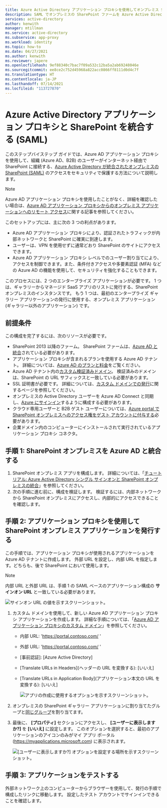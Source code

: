 ```yaml
---
title: Azure Active Directory アプリケーション プロキシを使用してオンプレミス SharePoint ファームを発行する
description: SAML でオンプレミスの SharePoint ファームを Azure Active Directory アプリケーション プロキシと統合する方法の基礎について説明します。
services: active-directory
author: kenwith
manager: mtillman
ms.service: active-directory
ms.subservice: app-proxy
ms.workload: identity
ms.topic: how-to
ms.date: 04/27/2021
ms.author: kenwith
ms.reviewer: japere
ms.openlocfilehash: 9ef88340c7bac7f09a532c12ba5a2ab69248046e
ms.sourcegitcommit: ee8ce2c752d45968a822acc0866ff8111d0d4c7f
ms.translationtype: HT
ms.contentlocale: ja-JP
ms.lasthandoff: 07/14/2021
ms.locfileid: "113727870"
---
```

# <a name="integrate-azure-active-directory-application-proxy-with-sharepoint-saml"></a>Azure Active Directory アプリケーション プロキシと SharePoint を統合する (SAML)

このステップバイステップ ガイドでは、Azure AD アプリケーション プロキシを使用して、組織 (Azure AD、B2B) のユーザーがインターネット経由で SharePoint に接続する、[Azure Active Directory が統合されたオンプレミスの SharePoint (SAML)](../saas-apps/sharepoint-on-premises-tutorial.md) のアクセスをセキュリティで保護する方法について説明します。

> [!NOTE]
> Azure AD アプリケーション プロキシを使用したことがなく、詳細を確認したい場合は、[Azure AD アプリケーション プロキシからのオンプレミス アプリケーションへのリモート アクセス](./application-proxy.md)に関する記事を参照してください。

このセットアップには、主に次の 3 つの利点があります。

- Azure AD アプリケーション プロキシにより、認証されたトラフィックが内部ネットワークと SharePoint に確実に到達します。
- ユーザーは、VPN を使用せずに通常どおり SharePoint のサイトにアクセスできます。
- Azure AD アプリケーション プロキシ レベルでのユーザー割り当てにより、アクセスを制御できます。また、条件付きアクセスや多要素認証 (MFA) などの Azure AD の機能を使用して、セキュリティを強化することもできます。

このプロセスには、2 つのエンタープライズ アプリケーションが必要です。 1 つは、ギャラリーからマネージド SaaS アプリのリストに発行する、SharePoint オンプレミスのインスタンスです。 もう 1 つは、最初のエンタープライズ ギャラリー アプリケーションの発行に使用する、オンプレミス アプリケーション (ギャラリー以外のアプリケーション) です。

## <a name="prerequisites"></a>前提条件

この構成を完了するには、次のリソースが必要です。
 - SharePoint 2013 以降のファーム。 SharePoint ファームは、[Azure AD と統合](../saas-apps/sharepoint-on-premises-tutorial.md)されている必要があります。
 - アプリケーション プロキシが含まれるプランを使用する Azure AD テナント。 詳細については、[Azure AD のプランと料金](https://www.microsoft.com/security/business/identity-access-management/azure-ad-pricing)をご覧ください。
 - Azure AD テナント内の[カスタム検証済みドメイン](../fundamentals/add-custom-domain.md)。 検証済みのドメインは、SharePoint の URL サフィックスと一致している必要があります。
 - SSL 証明書が必要です。 詳細については、[カスタム ドメインでの発行](./application-proxy-configure-custom-domain.md)に関するページを参照してください。
 - オンプレミスの Active Directory ユーザーを Azure AD Connect と同期し、[Azure にサインイン](../hybrid/plan-connect-user-signin.md)するように構成する必要があります。 
 - クラウド専用ユーザーと B2B ゲスト ユーザーについては、[Azure portal で SharePoint オンプレミスへのアクセス権をゲスト アカウントに付与する](../saas-apps/sharepoint-on-premises-tutorial.md#manage-guest-users-access)必要があります。
 - 企業ドメイン内のコンピューターにインストールされて実行されているアプリケーション プロキシ コネクタ。


## <a name="step-1-integrate-sharepoint-on-premises-with-azure-ad"></a>手順 1: SharePoint オンプレミスを Azure AD と統合する

1. SharePoint オンプレミス アプリを構成します。 詳細については、「[チュートリアル: Azure Active Directory シングル サインオンと SharePoint オンプレミスの統合](../saas-apps/sharepoint-on-premises-tutorial.md)」を参照してください。
2. 次の手順に進む前に、構成を検証します。 検証するには、内部ネットワークから SharePoint オンプレミスにアクセスし、内部的にアクセスできることを確認します。


## <a name="step-2-publish-the-sharepoint-on-premises-application-with-application-proxy"></a>手順 2: アプリケーション プロキシを使用して SharePoint オンプレミス アプリケーションを発行する

この手順では、アプリケーション プロキシが使用されるアプリケーションを Azure AD テナントに作成します。 外部 URL を設定し、内部 URL を指定します。どちらも、後で SharePoint において使用します。

> [!NOTE]
> 内部 URL と外部 URL は、手順 1 の SAML ベースのアプリケーション構成の **サインオン URL** と一致している必要があります。

   ![サインオン URL の値を示すスクリーンショット。](./media/application-proxy-integrate-with-sharepoint-server/sso-url-saml.png)


 1. カスタム ドメインを使用して、新しい Azure AD アプリケーション プロキシ アプリケーションを作成します。 詳細な手順については、「[Azure AD アプリケーション プロキシのカスタム ドメイン](./application-proxy-configure-custom-domain.md)」を参照してください。

    - 内部 URL: 'https://portal.contoso.com/ '
    - 外部 URL: 'https://portal.contoso.com/ '
    - [事前認証]: [Azure Active Directory]
    - [Translate URLs in Headers]\(ヘッダーの URL を変換する\): [いいえ]
    - [Translate URLs in Application Body]\(アプリケーション本文の URL を変換する\): [いいえ]

        ![アプリの作成に使用するオプションを示すスクリーンショット。](./media/application-proxy-integrate-with-sharepoint-server/create-application-azure-active-directory.png)

2. オンプレミスの SharePoint ギャラリー アプリケーションに割り当てたグループと[同じグループ](../saas-apps/sharepoint-on-premises-tutorial.md#grant-permissions-to-a-security-group)を割り当てます。

3. 最後に、 **[プロパティ]** セクションにアクセスし、 **[ユーザーに表示しますか?]** を **[いいえ]** に設定します。 このオプションを選択すると、最初のアプリケーションのアイコンのみがマイ アプリ ポータル (https://myapplications.microsoft.com) に表示されます。

   ![[ユーザーに表示しますか?] オプションを設定する場所を示すスクリーンショット。](./media/application-proxy-integrate-with-sharepoint-server/configure-properties.png)
 
## <a name="step-3-test-your-application"></a>手順 3: アプリケーションをテストする

外部ネットワーク上のコンピューターからブラウザーを使用して、発行の手順で構成したリンクに移動します。 設定したテスト アカウントでサインインできることを確認します。
